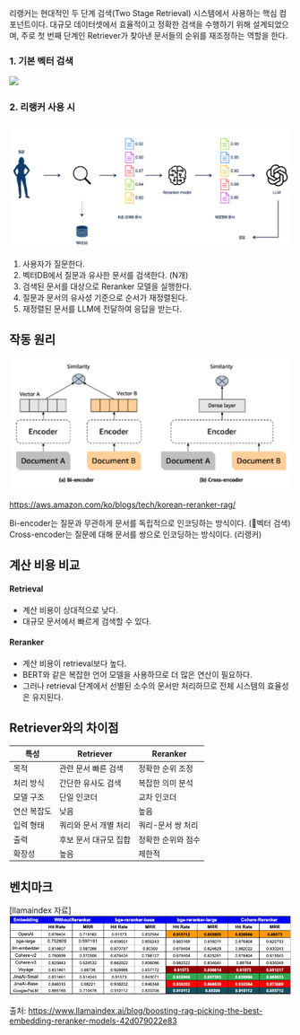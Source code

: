 리랭커는 현대적인 두 단계 검색(Two Stage Retrieval) 시스템에서 사용하는 핵심 컴포넌트이다. 대규모 데이터셋에서 효율적이고 정확한 검색을 수행하기 위해 설계되었으며, 주로 첫 번째 단계인 Retriever가 찾아낸 문서들의 순위를 재조정하는 역할을 한다.

### 1. 기본 벡터 검색
![](attachments/Pasted%20image%2020250321131045.png)

### 2. 리랭커 사용 시

![](attachments/Pasted%20image%2020250219192253.png)

1. 사용자가 질문한다.
2. 벡터DB에서 질문과 유사한 문서를 검색한다. (N개)
3. 검색된 문서를 대상으로 Reranker 모델을 실행한다.
4. 질문과 문서의 유사성 기준으로 순서가 재정렬된다.
5. 재정렬된 문서를 LLM에 전달하여 응답을 받는다.


## 작동 원리
![](attachments/Pasted%20image%2020250219192646.png)


https://aws.amazon.com/ko/blogs/tech/korean-reranker-rag/

Bi-encoder는 질문과 무관하게 문서를 독립적으로 인코딩하는 방식이다. (벡터 검색)
Cross-encoder는 질문에 대해 문서를 쌍으로 인코딩하는 방식이다. (리랭커)


## 계산 비용 비교
#### Retrieval
- 계산 비용이 상대적으로 낮다.
- 대규모 문서에서 빠르게 검색할 수 있다.

#### Reranker
- 계산 비용이 retrieval보다 높다.
- BERT와 같은 복잡한 언어 모델을 사용하므로 더 많은 연산이 필요하다.
- 그러나 retrieval 단계에서 선별된 소수의 문서만 처리하므로 전체 시스템의 효율성은 유지된다.

## Retriever와의 차이점

| 특성     | Retriever    | Reranker   |
| ------ | ------------ | ---------- |
| 목적     | 관련 문서 빠른 검색  | 정확한 순위 조정  |
| 처리 방식  | 간단한 유사도 검색   | 복잡한 의미 분석  |
| 모델 구조  | 단일 인코더       | 교차 인코더     |
| 연산 복잡도 | 낮음           | 높음         |
| 입력 형태  | 쿼리와 문서 개별 처리 | 쿼리-문서 쌍 처리 |
| 출력     | 후보 문서 대규모 집합 | 정확한 순위와 점수 |
| 확장성    | 높음           | 제한적        |

## 벤치마크

[llamaindex 자료]
![](attachments/Pasted%20image%2020250219193455.png)

출처: https://www.llamaindex.ai/blog/boosting-rag-picking-the-best-embedding-reranker-models-42d079022e83
